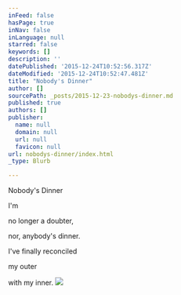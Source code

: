 ```yaml
---
inFeed: false
hasPage: true
inNav: false
inLanguage: null
starred: false
keywords: []
description: ''
datePublished: '2015-12-24T10:52:56.317Z'
dateModified: '2015-12-24T10:52:47.481Z'
title: "Nobody's Dinner"
author: []
sourcePath: _posts/2015-12-23-nobodys-dinner.md
published: true
authors: []
publisher:
  name: null
  domain: null
  url: null
  favicon: null
url: nobodys-dinner/index.html
_type: Blurb

---
```

Nobody's Dinner

I'm 

no longer 
a doubter, 

nor,
anybody's dinner. 

I've finally reconciled 

my outer 

with my inner. ![](https://the-grid-user-content.s3-us-west-2.amazonaws.com/d5ca46f6-9449-4095-8946-5ae9184c2fe8.jpg)